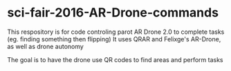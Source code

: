 # sci-fair-2016-AR-Drone-commands
This respository is for code controling parot AR Drone 2.0 to complete tasks (eg. finding something then flipping)
It uses QRAR and Felixge's AR-Drone, as well as drone autonomy

The goal is to have the drone use QR codes to find areas and perform tasks
